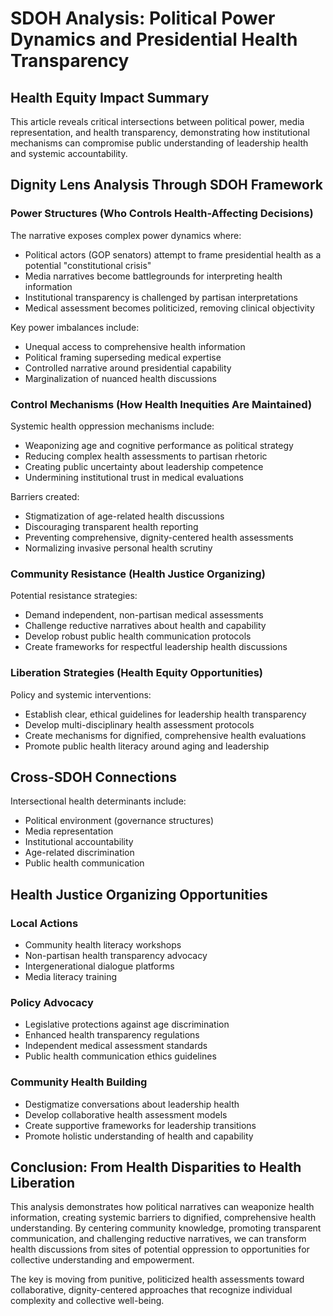# SDOH Analysis: Political Power Dynamics and Presidential Health Transparency

## Health Equity Impact Summary
This article reveals critical intersections between political power, media representation, and health transparency, demonstrating how institutional mechanisms can compromise public understanding of leadership health and systemic accountability.

## Dignity Lens Analysis Through SDOH Framework

### Power Structures (Who Controls Health-Affecting Decisions)
The narrative exposes complex power dynamics where:
- Political actors (GOP senators) attempt to frame presidential health as a potential "constitutional crisis"
- Media narratives become battlegrounds for interpreting health information
- Institutional transparency is challenged by partisan interpretations
- Medical assessment becomes politicized, removing clinical objectivity

Key power imbalances include:
- Unequal access to comprehensive health information
- Political framing superseding medical expertise
- Controlled narrative around presidential capability
- Marginalization of nuanced health discussions

### Control Mechanisms (How Health Inequities Are Maintained)
Systemic health oppression mechanisms include:
- Weaponizing age and cognitive performance as political strategy
- Reducing complex health assessments to partisan rhetoric
- Creating public uncertainty about leadership competence
- Undermining institutional trust in medical evaluations

Barriers created:
- Stigmatization of age-related health discussions
- Discouraging transparent health reporting
- Preventing comprehensive, dignity-centered health assessments
- Normalizing invasive personal health scrutiny

### Community Resistance (Health Justice Organizing)
Potential resistance strategies:
- Demand independent, non-partisan medical assessments
- Challenge reductive narratives about health and capability
- Develop robust public health communication protocols
- Create frameworks for respectful leadership health discussions

### Liberation Strategies (Health Equity Opportunities)
Policy and systemic interventions:
- Establish clear, ethical guidelines for leadership health transparency
- Develop multi-disciplinary health assessment protocols
- Create mechanisms for dignified, comprehensive health evaluations
- Promote public health literacy around aging and leadership

## Cross-SDOH Connections
Intersectional health determinants include:
- Political environment (governance structures)
- Media representation
- Institutional accountability
- Age-related discrimination
- Public health communication

## Health Justice Organizing Opportunities

### Local Actions
- Community health literacy workshops
- Non-partisan health transparency advocacy
- Intergenerational dialogue platforms
- Media literacy training

### Policy Advocacy
- Legislative protections against age discrimination
- Enhanced health transparency regulations
- Independent medical assessment standards
- Public health communication ethics guidelines

### Community Health Building
- Destigmatize conversations about leadership health
- Develop collaborative health assessment models
- Create supportive frameworks for leadership transitions
- Promote holistic understanding of health and capability

## Conclusion: From Health Disparities to Health Liberation
This analysis demonstrates how political narratives can weaponize health information, creating systemic barriers to dignified, comprehensive health understanding. By centering community knowledge, promoting transparent communication, and challenging reductive narratives, we can transform health discussions from sites of potential oppression to opportunities for collective understanding and empowerment.

The key is moving from punitive, politicized health assessments toward collaborative, dignity-centered approaches that recognize individual complexity and collective well-being.